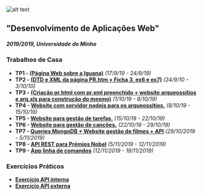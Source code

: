 
![alt text](https://www.uminho.pt/_layouts/15/UMinho.PortalUM.UI/images/portal-logo.png "Uminho")

## "Desenvolvimento de Aplicações Web"
##### 2019/2019, Universidade do Minho

### Trabalhos de Casa

- **TP1 - [(Página Web sobre a Iguana)](https://github.com/FranciscoSaraiva/DWeb2019/tree/master/TP1)** *(17/9/19 - 24/9/19)*
- **TP2 - [(DTD e XML da página PR.htm + Ficha 3, ex6 e ex7)](https://github.com/FranciscoSaraiva/DWeb2019/tree/master/TP2)** *(24/9/10 - 3/10/10)*
- **TP3 - [(Criação pr.html com pr.xml preenchido + website arqueossítios e arq.xls para construção do mesmo)](https://github.com/FranciscoSaraiva/DWeb2019/tree/master/TP3)** *(1/10/19 - 8/10/19)*
- **TP4 - [Website com servidor nodejs para os arqueossítios.](https://github.com/FranciscoSaraiva/DWeb2019/tree/master/TP4)** *(8/10/19 - 15/10/19)*
- **TP5 - [Website para gestão de tarefas.](https://github.com/FranciscoSaraiva/DWeb2019/tree/master/TP5)** *(15/10/19 - 22/10/19)*
- **TP6 - [Website para gestão de canções.](https://github.com/FranciscoSaraiva/DWeb2019/tree/master/TP6)** *(22/10/19 - 29/10/19)*
- **TP7 - [Queries MongoDB + Website gestão de filmes + API](https://github.com/FranciscoSaraiva/DWeb2019/tree/master/TP7)** *(29/10/2019 - 5/11/2019)*
- **TP8 - [API REST para Prémios Nobel](https://github.com/FranciscoSaraiva/DWeb2019/tree/master/TP8)** *(5/11/2019 - 12/11/2019)*
- **TP9 - [App linha de comandos](https://github.com/FranciscoSaraiva/DWeb2019/tree/master/TP9)** *(12/11/2019 - 19/11/2019)* 

### Exercícios Práticos
- **[Exercício API interna](https://github.com/FranciscoSaraiva/DWeb2019/tree/master/exercicios/exercicio_api)**
- **[Exercício API externa](https://github.com/FranciscoSaraiva/DWeb2019/tree/master/exercicios/exercicio_entidades/entidades)**